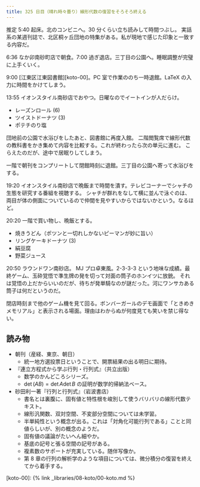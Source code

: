 ```yaml
---
title: 325 日目（晴れ時々曇り）線形代数の復習をそろそろ終える
---
```


推定 5:40 起床。北のコンビニへ。30 分くらい立ち読みして時間つぶし。
実話系の某週刊誌で、北区桐ヶ丘団地の特集がある。私が現地で感じた印象と一致する内容だ。

6:36 なか卯南砂町店で朝食。7:00 過ぎ退店。三丁目の公園へ。睡眠調整が完璧に上手くいく。

9:00 [江東区江東図書館][koto-00]。PC 室で作業ののち一時退館。LaTeX の入力に時間をかけてしまう。

13:55 イオンスタイル南砂店でおやつ。日曜なのでイートインが人だらけ。

* レーズンロール (6)
* ツイストドーナツ (3)
* ポテチのり塩

団地前の公園で水浴びをしたあと、図書館に再度入館。
二階閲覧席で線形代数の教科書をかき集めて内容を比較する。これが終わったら次の単元に進む。
こらえたのだが、途中で居眠りしてしまう。

一階で朝刊をコンプリートして閉館時刻に退館。三丁目の公園へ寄って水浴びをする。

19:20 イオンスタイル南砂店で晩飯まで時間を潰す。テレビコーナーでシャチの生態を研究する番組を視聴する。
シャチが群れをなして横に並んで泳ぐのは、両目が体の側面についているので仲間を見やすいからではないかという。なるほど。

20:20 一階で買い物し、晩飯とする。

* 焼きうどん（ポツンと一切れしかないピーマンが妙に旨い）
* リングケーキドーナツ (3)
* 絹豆腐
* 野菜ジュース

20:50 ラウンドワン南砂店。
MJ プロ卓東風。2-3-3-3 という地味な成績。最終ゲーム、玉砕覚悟で準生牌の発を切って対面の筒子のホンイツに放銃。
それは覚悟の上だからいいのだが、待ちが発単騎なのが謎だった。河にワンサカある筒子は何だというのだ。

閉店時刻まで他のゲーム機を見て回る。ボンバーガールのデモ画面で「ときめきメモリアル」と表示される場面。理由はわからぬが何度見ても笑いを禁じ得ない。

## 読み物

* 朝刊（産経、東京、朝日）
  * 統一地方選投票日ということで、開票結果の出る明日に期待。
* 『連立方程式から学ぶ行列・行列式』（共立出版）
  * 数学のかんどころシリーズ。
  * $\det(AB) = \det{A}\det{B}$ の証明が数学的帰納法ベース。
* 砂田利一著『行列と行列式』（岩波書店）
  * 書名とは裏腹に、固有値と特性根を峻別して使うバリバリの線形代数テキスト。
  * 線形汎関数、双対空間、不変部分空間については未学習。
  * 半単純性という概念が出る。これは「対角化可能行列である」ことと同値らしいが、別の概念のようだ。
  * 固有値の議論がたいへん細やか。
  * 基底の記号と張る空間の記号がある。
  * 複素数のサポートが充実している。随伴写像か。
  * 第 8 章の行列の解析学のような項目については、微分積分の復習を終えてから着手する。

[koto-00]: {% link _libraries/08-koto/00-koto.md %}
